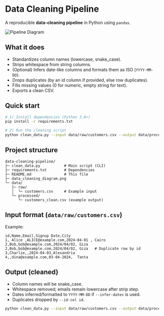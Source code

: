 
# Data Cleaning Pipeline

A reproducible **data-cleaning pipeline** in Python using `pandas`.

![Pipeline Diagram](data_cleaning_diagram.png)

## What it does
- Standardizes column names (lowercase, snake_case).
- Strips whitespace from string columns.
- (Optional) Infers date-like columns and formats them as ISO (`YYYY-MM-DD`).
- Drops duplicates (by an id column if provided, else row duplicates).
- Fills missing values (0 for numeric, empty string for text).
- Exports a clean CSV.

## Quick start

```bash
# 1) Install dependencies (Python 3.8+)
pip install -r requirements.txt

# 2) Run the cleaning script
python clean_data.py --input data/raw/customers.csv --output data/processed/customers_clean.csv --id-col id --infer-dates
```

## Project structure
```
data-cleaning-pipeline/
├─ clean_data.py           # Main script (CLI)
├─ requirements.txt        # Dependencies
├─ README.md               # This file
├─ data_cleaning_diagram.png
└─ data/
   ├─ raw/
   │  └─ customers.csv     # Example input
   └─ processed/
      └─ customers_clean.csv (example output)
```

## Input format (`data/raw/customers.csv`)

Example:
```csv
id,Name,Email,Signup Date,City
1, Alice ,ALICE@example.com,2024-04-01 , Cairo
2,Bob,bob@example.com,2024/04/02, Giza
2,Bob,bob@example.com,2024/04/02, Giza   # Duplicate row by id
3,Charlie,,2024-04-03,Alexandria
4,,dina@example.com,03-04-2024,  Tanta
```

## Output (cleaned)
- Column names will be snake_case.
- Whitespace removed; emails remain lowercase after strip step.
- Dates inferred/formatted to `YYYY-MM-DD` if `--infer-dates` is used.
- Duplicates dropped by `--id-col id`.

```bash
python clean_data.py --input data/raw/customers.csv --output data/processed/customers_clean.csv --id-col id --infer-dates
```

